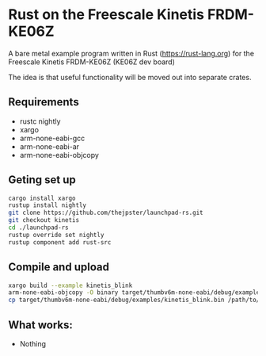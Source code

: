 # Rust on the Freescale Kinetis FRDM-KE06Z

A bare metal example program written in Rust (https://rust-lang.org) for the Freescale Kinetis FRDM-KE06Z (KE06Z dev board)

The idea is that useful functionality will be moved out into separate crates.

## Requirements

* rustc nightly
* xargo
* arm-none-eabi-gcc
* arm-none-eabi-ar
* arm-none-eabi-objcopy

## Geting set up

```bash
cargo install xargo
rustup install nightly
git clone https://github.com/thejpster/launchpad-rs.git
git checkout kinetis
cd ./launchpad-rs
rustup override set nightly
rustup component add rust-src
```

## Compile and upload

```bash
xargo build --example kinetis_blink
arm-none-eabi-objcopy -O binary target/thumbv6m-none-eabi/debug/examples/kinetis_blink target/thumbv6m-none-eabi/debug/examples/kinetis_blink.bin
cp target/thumbv6m-none-eabi/debug/examples/kinetis_blink.bin /path/to/mass/storage
```

## What works:

* Nothing
